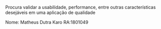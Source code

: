 Procura validar a usabilidade, performance, entre outras características desejáveis em uma aplicação de qualidade

Nome: Matheus Dutra Karo RA:1801049
